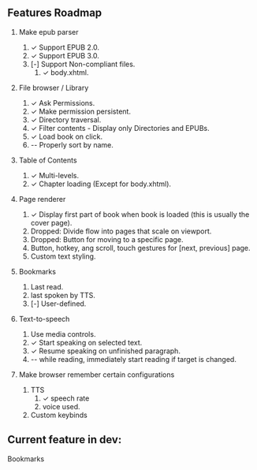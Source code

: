 ## Features Roadmap
1. Make epub parser
    1. ✓ Support EPUB 2.0.
    1. ✓ Support EPUB 3.0.
    1. [-] Support Non-compliant files.
        1. ✓ body.xhtml.

1. File browser / Library
    1. ✓ Ask Permissions.
    1. ✓ Make permission persistent.
    1. ✓ Directory traversal.
    1. ✓ Filter contents - Display only Directories and EPUBs.
    1. ✓ Load book on click.
    1. -- Properly sort by name.

1. Table of Contents
    1. ✓ Multi-levels.
    1. ✓ Chapter loading (Except for body.xhtml).

1. Page renderer
    1. ✓ Display first part of book when book is loaded (this is usually the cover page).
    1. Dropped: Divide flow into pages that scale on viewport.
    1. Dropped: Button for moving to a specific page.
    1. Button, hotkey, ang scroll, touch gestures for [next, previous] page.
    1. Custom text styling.

1. Bookmarks
    1. Last read.
    1. last spoken by TTS.
    1. [-] User-defined.

1. Text-to-speech
    1. Use media controls.
    1. ✓ Start speaking on selected text. 
    1. ✓ Resume speaking on unfinished paragraph.
    1. -- while reading, immediately start reading if target is changed.

1. Make browser remember certain configurations
    1. TTS 
        1. ✓ speech rate
        1. voice used.
    1. Custom keybinds
## Current feature in dev:
Bookmarks